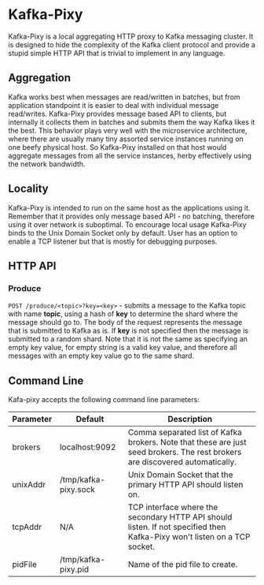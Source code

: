 # Kafka-Pixy
Kafka-Pixy is a local aggregating HTTP proxy to Kafka messaging cluster. It is
designed to hide the complexity of the Kafka client protocol and provide a
stupid simple HTTP API that is trivial to implement in any language.

## Aggregation
Kafka works best when messages are read/written in batches, but from application
standpoint it is easier to deal with individual message read/writes. Kafka-Pixy
provides message based API to clients, but internally it collects them in
batches and submits them the way Kafka likes it the best. This behavior plays
very well with the microservice architecture, where there are usually many tiny
assorted service instances running on one beefy physical host. So Kafka-Pixy
installed on that host would aggregate messages from all the service instances,
herby effectively using the network bandwidth.

## Locality
Kafka-Pixy is intended to run on the same host as the applications using it.
Remember that it provides only message based API - no batching, therefore using
it over network is suboptimal. To encourage local usage Kafka-Pixy binds to
the Unix Domain Socket only by default. User has an option to enable a TCP
listener but that is mostly for debugging purposes.

## HTTP API

### Produce

`POST /produce/<topic>?key=<key>` - submits a message to the Kafka topic with
name **topic**, using a hash of **key** to determine the shard where the message
should go to. The body of the request represents the message that
is submitted to Kafka as is. If **key** is not specified then the message is
submitted to a random shard. Note that it is not the same as specifying an empty
key value, for empty string is a valid key value, and therefore all messages
with an empty key value go to the same shard.

## Command Line

Kafa-pixy accepts the following command line parameters:

 Parameter | Default              | Description
-----------|----------------------|--------------------------------------------
 brokers   | localhost:9092       | Comma separated list of Kafka brokers. Note that these are just seed brokers. The rest brokers are discovered automatically.
 unixAddr  | /tmp/kafka-pixy.sock | Unix Domain Socket that the primary HTTP API should listen on.
 tcpAddr   | N/A                  | TCP interface where the secondary HTTP API should listen. If not specified then Kafka-Pixy won't listen on a TCP socket.
 pidFile   | /tmp/kafka-pixy.pid  | Name of the pid file to create.
